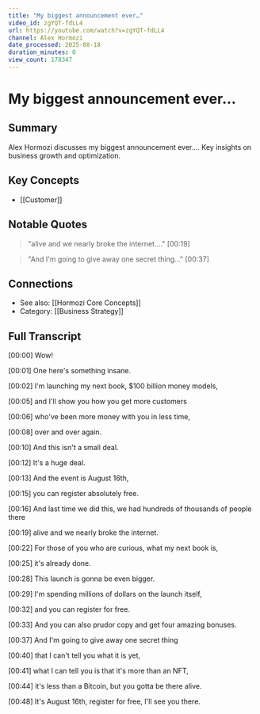 ```yaml
---
title: "My biggest announcement ever…"
video_id: zgYQT-fdLL4
url: https://youtube.com/watch?v=zgYQT-fdLL4
channel: Alex Hormozi
date_processed: 2025-08-18
duration_minutes: 0
view_count: 178347
---
```

# My biggest announcement ever…

## Summary
Alex Hormozi discusses my biggest announcement ever…. Key insights on business growth and optimization.

## Key Concepts
- [[Customer]]

## Notable Quotes
> "alive and we nearly broke the internet...." [00:19]

> "And I'm going to give away one secret thing..." [00:37]

## Connections
- See also: [[Hormozi Core Concepts]]
- Category: [[Business Strategy]]

## Full Transcript
[00:00] Wow!

[00:01] One here's something insane.

[00:02] I'm launching my next book, $100 billion money models,

[00:05] and I'll show you how you get more customers

[00:06] who've been more money with you in less time,

[00:08] over and over again.

[00:10] And this isn't a small deal.

[00:12] It's a huge deal.

[00:13] And the event is August 16th,

[00:15] you can register absolutely free.

[00:16] And last time we did this, we had hundreds of thousands of people there

[00:19] alive and we nearly broke the internet.

[00:22] For those of you who are curious, what my next book is,

[00:25] it's already done.

[00:28] This launch is gonna be even bigger.

[00:29] I'm spending millions of dollars on the launch itself,

[00:32] and you can register for free.

[00:33] And you can also prudor copy and get four amazing bonuses.

[00:37] And I'm going to give away one secret thing

[00:40] that I can't tell you what it is yet,

[00:41] what I can tell you is that it's more than an NFT,

[00:44] it's less than a Bitcoin, but you gotta be there alive.

[00:48] It's August 16th, register for free, I'll see you there.

